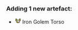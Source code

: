 ### Adding 1 new artefact:

- <img alt="" src="https://raw.githubusercontent.com/Lipatant/LipatantsArtefacts/refs/heads/main/docs/img/item/iron_golem_chestplate.png" width="16"/> Iron Golem Torso